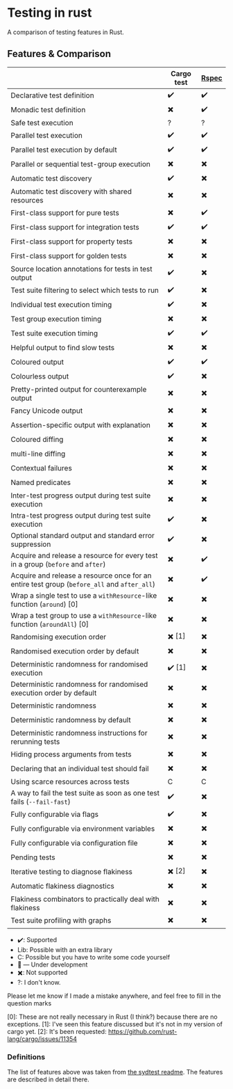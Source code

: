 # Testing in rust

A comparison of testing features in Rust.

## Features & Comparison

|                                                                                           | Cargo test | [Rspec](https://rust-rspec.github.io/rspec/rspec/index.html) |
|-----------------------------------------------------------------------------------------------|---|---|
| Declarative test definition                                                                   | ✔️ | ✔️ |
| Monadic test definition                                                                       | ✖️ | ✔️ |
| Safe test execution                                                                           | ? | ? |
| Parallel test execution                                                                       | ✔️ | ✔️ |
| Parallel test execution by default                                                            | ✔️ | ✔️ |
| Parallel or sequential test-group execution                                                   | ✖️ | ✖️ |
| Automatic test discovery                                                                      | ✔️ | ✖️ |
| Automatic test discovery with shared resources                                                | ✖️ | ✖️ |
| First-class support for pure tests                                                            | ✖️ | ✔️ |
| First-class support for integration tests                                                     | ✔️ | ✔️ |
| First-class support for property tests                                                        | ✖️ | ✖️ |
| First-class support for golden tests                                                          | ✖️ | ✖️ |
| Source location annotations for tests in test output                                          | ✔️ | ✖️ |
| Test suite filtering to select which tests to run                                             | ✔️ | ✖️ |
| Individual test execution timing                                                              | ✔️ | ✖️ |
| Test group execution timing                                                                   | ✖️ | ✖️ |
| Test suite execution timing                                                                   | ✔️ | ✔️ |
| Helpful output to find slow tests                                                             | ✖️ | ✖️ |
| Coloured output                                                                               | ✔️ | ✔️ |
| Colourless output                                                                             | ✔️ | ✖️ |
| Pretty-printed output for counterexample output                                               | ✖️ | ✖️ |
| Fancy Unicode output                                                                          | ✖️ | ✖️ |
| Assertion-specific output with explanation                                                    | ✖️ | ✖️ |
| Coloured diffing                                                                              | ✖️ | ✖️ |
| multi-line diffing                                                                            | ✖️ | ✖️ |
| Contextual failures                                                                           | ✖️ | ✖️ |
| Named predicates                                                                              | ✖️ | ✖️ |
| Inter-test progress output during test suite execution                                        | ✖️ | ✖️ |
| Intra-test progress output during test suite execution                                        | ✔️ | ✖️ |
| Optional standard output and standard error suppression                                       | ✔️ | ✖️ |
| Acquire and release a resource for every test in a group (`before` and `after`)               | ✖️ | ✔️ |
| Acquire and release a resource once for an entire test group (`before_all` and `after_all`)   | ✖️ | ✔️ |
| Wrap a single test to use a `withResource`-like function (`around`) [0]                       | ✖️ | ✖️ |
| Wrap a test group to use a `withResource`-like function (`aroundAll`) [0]                     | ✖️ | ✖️ |
| Randomising execution order                                                                   | ✖️ [1]| ✖️ |
| Randomised execution order by default                                                         | ✖️ | ✖️ |
| Deterministic randomness for randomised execution                                             | ✔️ [1] | ✖️ |
| Deterministic randomness for randomised execution order by default                            | ✖️ | ✖️ |
| Deterministic randomness                                                                      | ✖️ | ✖️ |
| Deterministic randomness by default                                                           | ✖️ | ✖️ |
| Deterministic randomness instructions for rerunning tests                                     | ✖️ | ✖️ |
| Hiding process arguments from tests                                                           | ✖️ | ✖️ |
| Declaring that an individual test should fail                                                 | ✖️ | ✖️ |
| Using scarce resources across tests                                                           | C | C |
| A way to fail the test suite as soon as one test fails (`--fail-fast`)                        | ✔️ | ✖️ |
| Fully configurable via flags                                                                  | ✔️ | ✖️ |
| Fully configurable via environment variables                                                  | ✖️ | ✖️ |
| Fully configurable via configuration file                                                     | ✖️ | ✖️ |
| Pending tests                                                                                 | ✖️ | ✖️ |
| Iterative testing to diagnose flakiness                                                       | ✖️ [2] | ✖️ |
| Automatic flakiness diagnostics                                                               | ✖️ | ✖️ |
| Flakiness combinators to practically deal with flakiness                                      | ✖️ | ✖️ |
| Test suite profiling with graphs                                                              | ✖️ | ✖️ |

* ✔️: Supported 
* Lib: Possible with an extra library
* C: Possible but you have to write some code yourself
* 🚧 — Under development
* ✖️: Not supported
* ?: I don't know.

Please let me know if I made a mistake anywhere, and feel free to fill in the question marks

[0]: These are not really necessary in Rust (I think?) because there are no exceptions.
[1]: I've seen this feature discussed but it's not in my version of cargo yet.
[2]: It's been requested: https://github.com/rust-lang/cargo/issues/11354

### Definitions

The list of features above was taken from [the sydtest readme](https://github.com/NorfairKing/sydtest).
The features are described in detail there.

